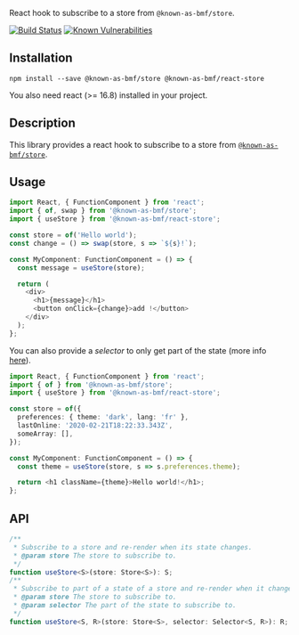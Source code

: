 React hook to subscribe to a store from `@known-as-bmf/store`.

[![Build Status](https://travis-ci.org/known-as-bmf/react-store.svg?branch=master)](https://travis-ci.org/known-as-bmf/react-store)
[![Known Vulnerabilities](https://snyk.io/test/github/known-as-bmf/react-store/badge.svg?targetFile=package.json)](https://snyk.io/test/github/known-as-bmf/react-store?targetFile=package.json)

## Installation

`npm install --save @known-as-bmf/store @known-as-bmf/react-store`

You also need react (>= 16.8) installed in your project.

## Description

This library provides a react hook to subscribe to a store from [`@known-as-bmf/store`](https://github.com/known-as-bmf/store).

## Usage

```ts
import React, { FunctionComponent } from 'react';
import { of, swap } from '@known-as-bmf/store';
import { useStore } from '@known-as-bmf/react-store';

const store = of('Hello world');
const change = () => swap(store, s => `${s}!`);

const MyComponent: FunctionComponent = () => {
  const message = useStore(store);

  return (
    <div>
      <h1>{message}</h1>
      <button onClick={change}>add !</button>
    </div>
  );
};
```

You can also provide a _selector_ to only get part of the state (more info [here](https://github.com/known-as-bmf/store#to-subscribe-to-state-change-use-subscribe)).

```ts
import React, { FunctionComponent } from 'react';
import { of } from '@known-as-bmf/store';
import { useStore } from '@known-as-bmf/react-store';

const store = of({
  preferences: { theme: 'dark', lang: 'fr' },
  lastOnline: '2020-02-21T18:22:33.343Z',
  someArray: [],
});

const MyComponent: FunctionComponent = () => {
  const theme = useStore(store, s => s.preferences.theme);

  return <h1 className={theme}>Hello world!</h1>;
};
```

## API

```ts
/**
 * Subscribe to a store and re-render when its state changes.
 * @param store The store to subscribe to.
 */
function useStore<S>(store: Store<S>): S;
/**
 * Subscribe to part of a state of a store and re-render when it changes.
 * @param store The store to subscribe to.
 * @param selector The part of the state to subscribe to.
 */
function useStore<S, R>(store: Store<S>, selector: Selector<S, R>): R;
```
